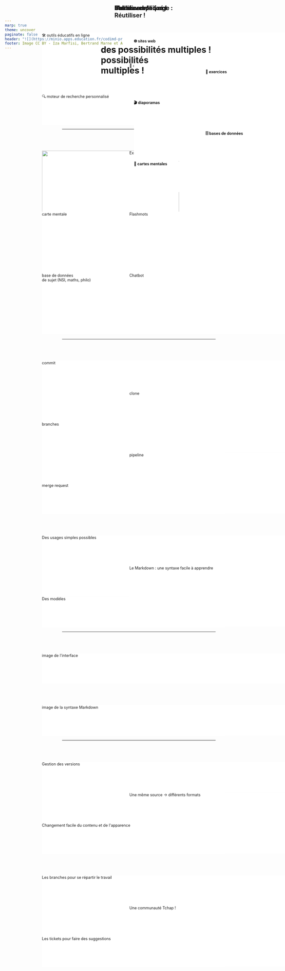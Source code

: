 ```yaml
---
marp: true
theme: uncover
paginate: false
header: "![](https://minio.apps.education.fr/codimd-prod/uploads/upload_2605e960a11e80bfff813ebf6db8910a.png)"
footer: Image CC BY - Iza Marfisi, Bertrand Marne et Alexandra Freitas-Alves
---
```


<style scoped>
h2 {position:absolute; top:60px; left:200px; width:100%; text-align:left;}
h3 {position:absolute; top:120px; left:300px; width:100%; text-align:left;}
p {top:36%; left:32%}
div:nth-of-type(1){position:absolute; left:45px; top:250px; width:365px}
ul li {margin-bottom:0.1em; list-style-type: none; margin-left:-10px; font-size:0.9em}
div:nth-of-type(2) {position:absolute; right:50px; top:260px; width:350px}
</style>

## Publier sur la forge :
### des possibilités multiples !

<div>

- 🌐 sites web
- 🎬 diaporamas
- 🧠 cartes mentales
- 📝 exercices
- 🗄️ bases de données

</div>

![komit potterie](https://forge.aeif.fr/lium/masquotte-castor-forge/-/raw/main/potterie_komit.svg)

<div>

- 🛠️ outils éducatifs en ligne
- 🔍 moteur de recherche personnalisé
- 🤖 chatbot …


</div>

---
<style scoped>
h2 {position:absolute; top:0; left:400px}
h3 {position:absolute; font-size:28px; left:37%; z-index:1}
ul {columns:2; margin-top:70px; margin-left:-80px}
ul li {width:600px; height:200px; background-color:white; list-style-type:none;}
li img {max-height:200px}
</style>

## Publier sur la forge :
### des <br>possibilités <br>multiples !

- ![](https://minio.apps.education.fr/codimd-prod/uploads/upload_6b32a134f78a69e2529c4b97b30fb444.png)
- carte mentale
- base de données<br>de sujet (NSI, maths, philo)
- Exercice de maths
- Flashmots
- Chatbot

![komit potterie](https://forge.aeif.fr/lium/masquotte-castor-forge/-/raw/main/potterie_komit.svg)


---
<style scoped>
section {background-image: linear-gradient(to right, #000, #fff)}
div:nth-of-type(1){position:absolute; color:#EEE; left:60px}
ul li {margin-bottom:0.1em}
div:nth-of-type(2) {position:absolute; color:#EEE; right:30px; color:black; top:30px; font-weight:600!important; width:426px}
h2 {width:410px; text-align:left}
header img {padding:0px 5px; background:white; margin-left:-5px}
header img {opacity:0.4}
</style>

<div>

## Un nouvel univers

- commit
- branches
- merge request
- clone
- pipeline

</div>

![komit de base](https://forge.aeif.fr/lium/masquotte-castor-forge/-/raw/main/komit_de_base.svg)

<div>

## Pas si compliqué !

- Des usages simples possibles
- Des modèles
- Le Markdown : une syntaxe facile à apprendre

</div>

---
<style scoped>
section {background-image: linear-gradient(to right, #000, #fff)}
div:nth-of-type(1){position:absolute; color:#EEE; left:60px}
ul li {margin-bottom:0.1em}
div:nth-of-type(2) {position:absolute; color:#EEE; right:30px; color:black; top:30px; font-weight:600!important; width:426px}
h2 {width:410px; text-align:left}
header img {padding:0px 5px; background:white; margin-left:-5px}
header img {opacity:0.4}
</style>

<div>

<!-- Faire un dégradé qui passe au blanc plus rapidement, dès le milieu -->

## Un nouvel univers

- image de 
l'interface

</div>

![komit de base](https://forge.aeif.fr/lium/masquotte-castor-forge/-/raw/main/komit_de_base.svg)

<div>

## Pas si compliqué !

- image de la syntaxe Markdown

</div>

---
<style scoped>
div:nth-of-type(1){position:absolute; left:40px; top:60px; width:386px}
ul li {margin-bottom:0.1em; font-size:0.9em}
div:nth-of-type(2) {position:absolute; right:30px; top:70px; width:400px}
h2 {width:400px; text-align:left; font-size:1.4em}
p {top:27%; left:31.5%}
img[alt*="komit"] {height:300px; position:absolute;}
img[alt*="komit"]:nth-of-type(1) {margin-left:-70px}
img[alt*="komit"]:nth-of-type(2) {margin-left:50px!important}
</style>

<div>

## Modifier<br>Réutiliser !

- Gestion des versions
- Changement facile du contenu et de l'apparence
- Une même source &rarr; différents formats

</div>

![komit fête](https://forge.aeif.fr/lium/masquotte-castor-forge/-/raw/main/komit_fete.svg)
![komit fête](https://forge.aeif.fr/lium/masquotte-castor-forge/-/raw/main/komit_fete.svg)
![komit fête](https://forge.aeif.fr/lium/masquotte-castor-forge/-/raw/main/komit_fete.svg)

<div>

## Collaborer !

- Les branches pour se répartir le travail
- Les tickets pour faire des suggestions
- Une communauté Tchap !

</div>

<style>
p {position:absolute; top:25%; left:29.5%;}
img {width:450px}
header{margin:auto; top:0; left:0; background-color:transparent; width:100%; text-align:left; padding-left:20px}
header img {width:300px;}
footer {text-shadow:none}
</style>